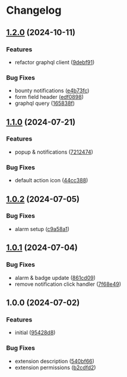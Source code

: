 # Changelog

## [1.2.0](https://github.com/Seldszar/Coco/compare/v1.1.0...v1.2.0) (2024-10-11)


### Features

* refactor graphql client ([9debf91](https://github.com/Seldszar/Coco/commit/9debf918bf44e29578ab5522de8a1868959648e5))


### Bug Fixes

* bounty notifications ([e4b73fc](https://github.com/Seldszar/Coco/commit/e4b73fca64f19e5224b12d4251c8d061ebb99290))
* form field header ([edf0898](https://github.com/Seldszar/Coco/commit/edf0898c77f9eaa63e6e78488854b887da391370))
* graphql query ([165838f](https://github.com/Seldszar/Coco/commit/165838f3127d259988dc4815d9fb400eb1a9658d))

## [1.1.0](https://github.com/Seldszar/Coco/compare/v1.0.2...v1.1.0) (2024-07-21)


### Features

* popup & notifications ([7212474](https://github.com/Seldszar/Coco/commit/721247420e6085cebdc4e4cb5721b9166ce80a4c))


### Bug Fixes

* default action icon ([44cc388](https://github.com/Seldszar/Coco/commit/44cc388a1e25a778bdaf5f1117c6a36dd4313d4c))

## [1.0.2](https://github.com/Seldszar/Coco/compare/v1.0.1...v1.0.2) (2024-07-05)


### Bug Fixes

* alarm setup ([c9a58a1](https://github.com/Seldszar/Coco/commit/c9a58a18f0ff2a9d76faab451fb8d0f16a4d2b77))

## [1.0.1](https://github.com/Seldszar/Coco/compare/v1.0.0...v1.0.1) (2024-07-04)


### Bug Fixes

* alarm & badge update ([861cd09](https://github.com/Seldszar/Coco/commit/861cd0961e9f5f6bb9ab872f2ce441db70d29def))
* remove notification click handler ([7f68e49](https://github.com/Seldszar/Coco/commit/7f68e49900623548a398d60c392d4e9b4fe574c8))

## 1.0.0 (2024-07-02)


### Features

* initial ([95428d8](https://github.com/Seldszar/Coco/commit/95428d846153ac1eea3e55e9fed6d10a90c9b90a))


### Bug Fixes

* extension description ([540bf66](https://github.com/Seldszar/Coco/commit/540bf6663920a937071b7fbea008b3dd065d71a5))
* extension permissions ([b2cdfd2](https://github.com/Seldszar/Coco/commit/b2cdfd254f6c74512890206ec0e69a60412d6ea2))
